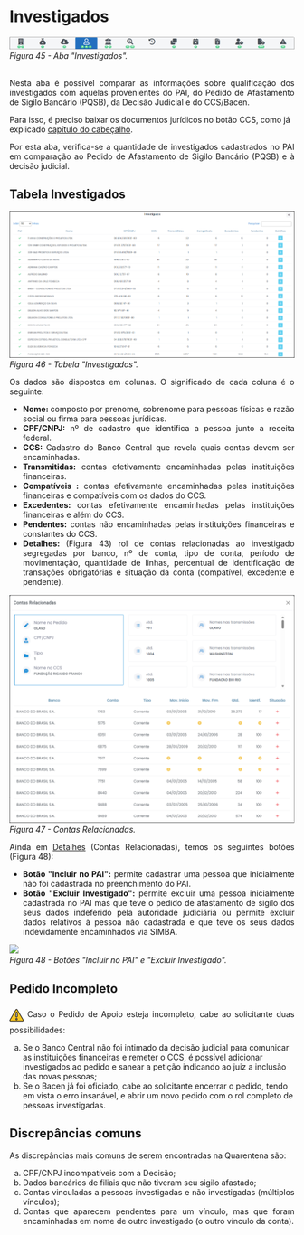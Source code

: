 # Investigados

![](img/Investigados.png)<br>
*Figura 45 - Aba "Investigados".* <br><br>

<p style="text-align: justify;">Nesta aba é possível comparar as informações sobre qualificação dos investigados com aquelas provenientes do PAI, do Pedido de Afastamento de Sigilo Bancário (PQSB), da Decisão Judicial e do CCS/Bacen. </p>

Para isso, é preciso baixar os documentos jurídicos no botão CCS, como já explicado [capítulo do cabeçalho](Página02.md/#cabeçalho). 

<p style="text-align: justify;">Por esta aba, verifica-se a quantidade de investigados cadastrados no PAI em comparação ao Pedido de Afastamento de Sigilo Bancário (PQSB) e à decisão judicial.</p>

## Tabela Investigados

![](img/TabelaInvestigados.png)<br>
*Figura 46 - Tabela "Investigados".* <br>

<p style="text-align: justify;">Os dados são dispostos em colunas. O significado de cada coluna é o seguinte: </p>
<ul style="text-align: justify;" >
<li><strong>Nome: </strong> composto por prenome, sobrenome para pessoas físicas e razão social ou firma para pessoas jurídicas. </li>
<li><strong>CPF/CNPJ:</strong> nº de cadastro que identifica a pessoa junto a receita federal. </li>
<li><strong>CCS: </strong> Cadastro do Banco Central que revela quais contas devem ser encaminhadas. </li>
<li><strong>Transmitidas:</strong> contas efetivamente encaminhadas pelas instituições financeiras. </li>
<li><strong>Compatíveis :</strong> contas efetivamente encaminhadas pelas instituições financeiras e compatíveis com os dados do CCS. </li>
<li><strong>Excedentes: </strong>contas efetivamente encaminhadas pelas instituições financeiras e além do CCS. </li> 
<li><strong>Pendentes: </strong>contas não encaminhadas pelas instituições financeiras e constantes do CCS. </li>
<li><strong>Detalhes: </strong> (Figura 43) rol de contas relacionadas ao investigado segregadas por banco, nº de conta, tipo de conta, período de movimentação, quantidade de linhas, percentual de identificação de transações obrigatórias e situação da conta (compatível, excedente e pendente). </li>
</ul>

![](img/DetalhesContasRelacionadas.png)<br>
*Figura 47 - Contas Relacionadas.* <br>

<p style="text-align: justify"> Ainda em <u>Detalhes</u> (Contas Relacionadas), temos os seguintes botões (Figura 48): </p>
<ul style="text-align: justify;">
  <li><strong>Botão "Incluir no PAI":</strong> permite cadastrar uma pessoa que inicialmente não foi cadastrada no preenchimento do PAI. </li>
  <li><strong>Botão "Excluir Investigado":</strong> permite excluir uma pessoa inicialmente cadastrada no PAI mas que teve o pedido de afastamento de sigilo dos seus dados indeferido pela autoridade judiciária ou permite excluir dados relativos à pessoa não cadastrada e que teve os seus dados indevidamente encaminhados via SIMBA. </li>
</ul>

![](img/BotõesDetalhes.png)<br>
*Figura 48 - Botões "Incluir no PAI" e "Excluir Investigado".* <br>

## Pedido Incompleto

<p style="text-align: justify;"><svg height="35px" width="25px" style="vertical-align: middle" version="1.1" id="Layer_1" xmlns="http://www.w3.org/2000/svg" xmlns:xlink="http://www.w3.org/1999/xlink" viewBox="0 0 511.999 511.999" xml:space="preserve" fill="#000000" stroke="#000000"><g id="SVGRepo_bgCarrier" stroke-width="0"></g><g id="SVGRepo_tracerCarrier" stroke-linecap="round" stroke-linejoin="round"></g><g id="SVGRepo_iconCarrier"> <path style="fill:#F5C525;" d="M16.242,429.476L232.332,55.195c10.518-18.219,36.814-18.219,47.333,0l216.091,374.281 c10.518,18.219-2.63,40.991-23.666,40.991H39.908C18.872,470.467,5.723,447.695,16.242,429.476z"></path> <g> <path style="fill:#EFEFEF;" d="M255.999,322.45L255.999,322.45c-14.172,0-25.66-11.488-25.66-25.66V172.87 c0-14.172,11.488-25.66,25.66-25.66l0,0c14.172,0,25.66,11.488,25.66,25.66v123.92C281.659,310.962,270.171,322.45,255.999,322.45z "></path> <circle style="fill:#EFEFEF;" cx="256.001" cy="397.558" r="25.034"></circle> </g> <g> <path style="fill:#231F20;" d="M506.597,423.218L290.506,48.937C283.304,36.462,270.404,29.014,256,29.014 c-14.404,0-27.304,7.448-34.506,19.922L5.402,423.218c-7.202,12.475-7.202,27.37,0,39.845 c7.202,12.475,20.103,19.922,34.507,19.922h432.183c14.405,0,27.305-7.448,34.507-19.922 C513.799,450.588,513.799,435.692,506.597,423.218z M484.917,450.545c-1.286,2.227-5.108,7.405-12.826,7.405H39.908 c-7.718,0-11.541-5.178-12.826-7.405c-1.286-2.227-3.859-8.126,0-14.81L243.172,61.454c3.859-6.683,10.255-7.405,12.826-7.405 s8.967,0.722,12.826,7.405l216.091,374.281C488.775,442.419,486.201,448.318,484.917,450.545z"></path> <path style="fill:#231F20;" d="M255.999,134.692c-21.051,0-38.177,17.126-38.177,38.177v123.92 c0,21.051,17.126,38.178,38.177,38.178s38.177-17.126,38.177-38.177V172.87C294.176,151.818,277.05,134.692,255.999,134.692z M269.142,296.79c0,7.247-5.896,13.143-13.143,13.143s-13.143-5.896-13.143-13.143V172.87c0-7.247,5.896-13.143,13.143-13.143 s13.143,5.896,13.143,13.143V296.79z"></path> <path style="fill:#231F20;" d="M255.999,360.002c-20.706,0-37.552,16.846-37.552,37.552c0,20.706,16.846,37.552,37.552,37.552 s37.552-16.846,37.552-37.552C293.55,376.848,276.705,360.002,255.999,360.002z M255.999,410.071 c-6.902,0-12.517-5.615-12.517-12.517c0-6.902,5.615-12.517,12.517-12.517s12.517,5.615,12.517,12.517 C268.516,404.455,262.901,410.071,255.999,410.071z"></path> </g> </g></svg> Caso o Pedido de Apoio esteja incompleto, cabe ao solicitante duas possibilidades:</p>

<ol type="a">
  <li>Se o Banco Central não foi intimado da decisão judicial para comunicar as instituições financeiras e remeter o CCS, é possível adicionar investigados ao pedido e sanear a petição indicando ao juiz a inclusão das novas pessoas;</li>
  <li>Se o Bacen já foi oficiado, cabe ao solicitante encerrar o pedido, tendo em vista o erro insanável, e abrir um novo pedido com o rol completo de pessoas investigadas.</li>
</ol> 

## Discrepâncias comuns
<p style="text-align: justify;">As discrepâncias mais comuns de serem encontradas na Quarentena são: </p>
<ol type="a" style="text-align: justify;">
  <li>CPF/CNPJ incompatíveis com a Decisão; </li>
  <li>Dados bancários de filiais que não tiveram seu sigilo afastado; </li>
  <li>Contas vinculadas a pessoas investigadas e não investigadas (múltiplos vínculos); </li>
  <li>Contas que aparecem pendentes para um vínculo, mas que foram encaminhadas em nome de outro investigado (o outro vínculo da conta). </li>
</ol>

